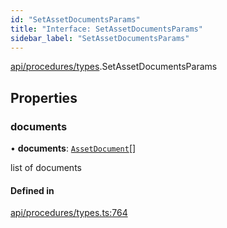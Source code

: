 ```yaml
---
id: "SetAssetDocumentsParams"
title: "Interface: SetAssetDocumentsParams"
sidebar_label: "SetAssetDocumentsParams"
---
```


[api/procedures/types](../../../../../modules/API/Procedures/Types/Types.md).SetAssetDocumentsParams

## Properties

### documents

• **documents**: [`AssetDocument`](../../../../Types/AssetDocument/AssetDocument.md)[]

list of documents

#### Defined in

[api/procedures/types.ts:764](https://github.com/PolymeshAssociation/polymesh-sdk/blob/95e180d2/src/api/procedures/types.ts#L764)
